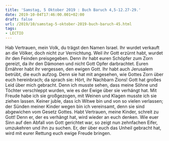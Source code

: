 ```yaml
---
title: 'Samstag, 5 Oktober 2019 : Buch Baruch 4,5-12.27-29.'
date: 2019-10-04T17:46:00.001+02:00
draft: false
url: /2019/10/samstag-5-oktober-2019-buch-baruch-45.html
tags: 
- LECTIO
---
```


Hab Vertrauen, mein Volk, du trägst den Namen Israel. Ihr wurdet verkauft an die Völker, doch nicht zur Vernichtung. Weil ihr Gott erzürnt habt, wurdet ihr den Feinden preisgegeben. Denn ihr habt euren Schöpfer zum Zorn gereizt, da ihr den Dämonen und nicht Gott Opfer darbrachtet. Euren Ernährer habt ihr vergessen, den ewigen Gott. Ihr habt auch Jerusalem betrübt, die euch aufzog. Denn sie hat mit angesehen, wie Gottes Zorn über euch hereinbrach; da sprach sie: Hört, ihr Nachbarn Zions! Gott hat großes Leid über mich gebracht. Denn ich musste sehen, dass meine Söhne und Töchter verschleppt wurden, wie es der Ewige über sie verhängt hat. Mit Freude habe ich sie großgezogen, mit Weinen und Klagen musste ich sie ziehen lassen. Keiner juble, dass ich Witwe bin und von so vielen verlassen; der Sünden meiner Kinder wegen bin ich vereinsamt, denn sie sind abgewichen vom Gesetz Gottes. Habt Vertrauen, meine Kinder, schreit zu Gott! Denn er, der es verhängt hat, wird wieder an euch denken. Wie euer Sinn auf den Abfall von Gott gerichtet war, so zeigt nun zehnfachen Eifer, umzukehren und ihn zu suchen. Er, der über euch das Unheil gebracht hat, wird mit eurer Rettung euch ewige Freude bringen.